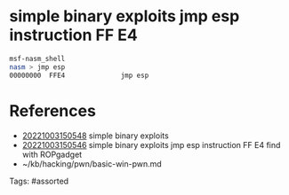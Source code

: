 # simple binary exploits jmp esp instruction FF E4
```bash
msf-nasm_shell
nasm > jmp esp
00000000  FFE4              jmp esp
```

# References
- [20221003150548](/zet/20221003150548/) simple binary exploits
- [20221003150546](/zet/20221003150546/) simple binary exploits jmp esp instruction FF E4 find with ROPgadget
- ~/kb/hacking/pwn/basic-win-pwn.md

Tags:
    #assorted

